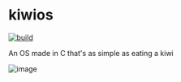 # kiwios
[![build](https://github.com/kiwiorg/kiwios/actions/workflows/makefile.yml/badge.svg)](https://github.com/kiwiorg/kiwios/actions/workflows/makefile.yml)

An OS made in C that's as simple as eating a kiwi

![image](https://github.com/kiwiorg/kiwios/assets/109512837/f174b6a2-ddcb-4055-90ee-a588ed855028)

